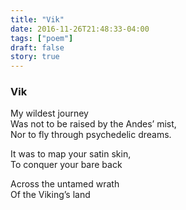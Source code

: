 ```yaml
---
title: "Vik"
date: 2016-11-26T21:48:33-04:00
tags: ["poem"]
draft: false
story: true
---
```


### Vik

My wildest journey  
Was not to be raised by the Andes’ mist,  
Nor to fly through psychedelic dreams.  

It was to map your satin skin,  
To conquer your bare back  

Across the untamed wrath   
Of the Viking’s land  
